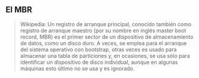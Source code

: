 ## El MBR

> Wikipedia: Un registro de arranque principal, conocido también como registro de arranque maestro (por su nombre en inglés master boot record, MBR) es el primer sector de un dispositivo de almacenamiento de datos, como un disco duro. A veces, se emplea para el arranque del sistema operativo con bootstrap, otras veces es usado para almacenar una tabla de particiones y, en ocasiones, se usa sólo para identificar un dispositivo de disco individual, aunque en algunas máquinas esto último no se usa y es ignorado.
